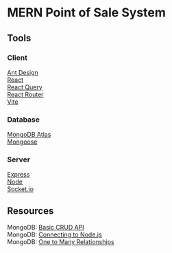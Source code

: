 # MERN Point of Sale System

## Tools

### Client

[Ant Design](https://ant.design/)</br>
[React](https://react.dev)</br>
[React Query](https://tanstack.com/query/v3/docs/react/overview)</br>
[React Router](https://reactrouter.com/en/main)</br>
[Vite](https://vitejs.dev)</br>

### Database

[MongoDB Atlas](https://www.mongodb.com/atlas)</br>
[Mongoose](https://mongoosejs.com)</br>

### Server

[Express](https://expressjs.com)</br>
[Node](https://nodejs.org)</br>
[Socket.io](https://socket.io/docs/v4/)</br>

## Resources

MongoDB: [Basic CRUD API](https://dev.to/omacys/building-a-basic-crud-api-with-nodejs-mongodb-and-expressjs-a-beginners-tutorial-1mmh)</br>
MongoDB: [Connecting to Node.js](https://www.techomoro.com/connect-mongodb-atlas-with-express-backend/)</br>
MongoDB: [One to Many Relationships](https://dev.to/oluseyeo/how-to-create-relationships-with-mongoose-and-node-js-11c8)</br>
